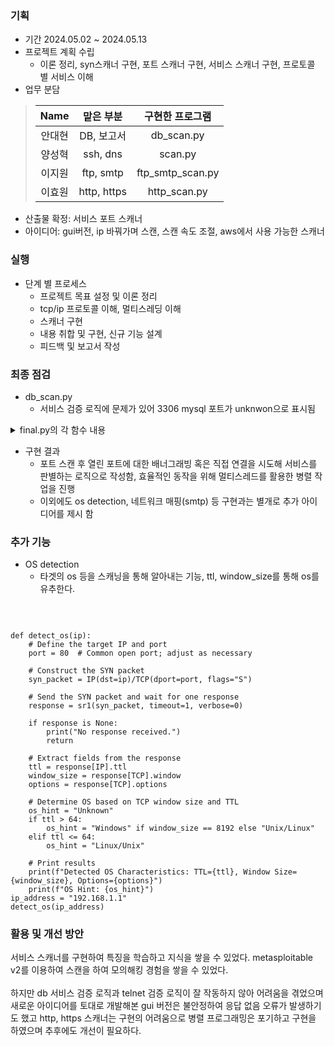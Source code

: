 ### 기획
  - 기간 2024.05.02 ~ 2024.05.13
  - 프로젝트 계획 수립
    - 이론 정리, syn스캐너 구현, 포트 스캐너 구현, 서비스 스캐너 구현, 프로토콜 별 서비스 이해
  - 업무 분담
> |                    Name                    |  맡은 부분  |  구현한 프로그램 |
> | :----------------------------------------: | :---------: | :-------------:|
> | 안대현 | DB, 보고서 | db_scan.py|
> | 양성혁 | ssh, dns | scan.py |
> | 이지원 | ftp, smtp | ftp_smtp_scan.py |
> | 이효원 | http, https | http_scan.py |
  - 산출물 확정: 서비스 포트 스캐너
  - 아이디어: gui버전, ip 바꿔가며 스캔, 스캔 속도 조절, aws에서 사용 가능한 스캐너

  ### 실행
  - 단계 별 프로세스
    - 프로젝트 목표 설정 및 이론 정리
    - tcp/ip 프로토콜 이해, 멀티스레딩 이해
    - 스캐너 구현
    - 내용 취합 및 구현, 신규 기능 설계
    - 피드백 및 보고서 작성

### 최종 점검
- db_scan.py
  - 서비스 검증 로직에 문제가 있어 3306 mysql 포트가 unknwon으로 표시됨
<details>
<summary>final.py의 각 함수 내용</summary>
  1. port_scan(target, port): 주어진 대상 IP 주소와 포트에 대해 TCP 연결을 시도하여 포트가 열려 있는지 확인한다. 만약 포트가 열려 있다면 해당 포트를 반환한다.<br>
  2. service_scan(target, port): 주어진 대상 IP 주소와 포트에 대해 서비스를 스캔한다. 주어진 포트에 어떤 서비스가 열려 있는지 확인하고, 서비스를 식별하여 해당 서비스와 포트 번호를 반환한다.<br>
  3. check_ssh(target, port): SSH 서비스가 열려 있는지 확인한다. SSH 서비스는 소켓 연결을 통해 banner를 받고, 그 안에 'SSH' 문자열이 포함되어 있는지 확인한다.<br>
  4. check_dns(target, port): DNS 서비스가 열려 있는지 확인한다. DNS 쿼리를 보내 정상적인 응답을 받는지 확인한다.<br>
  5. check_ftp(target, port): FTP 서비스가 열려 있는지 확인한다. FTP 서버와 연결을 시도하고, 초기 응답 및 SYST 명령어에 대한 응답을 확인하여 FTP 서비스 여부를 판별한다.<br>
  6. check_smtp(target, port): SMTP 서비스가 열려 있는지 확인한다. SMTP 서버와 연결을 시도하고, 초기 응답 및 HELO 명령어에 대한 응답을 확인하여 SMTP 서비스 여부를 판별한다.<br>
  7. check_mysql(target, port): MySQL 서비스가 열려 있는지 확인한다. MySQL 커넥터를 사용하여 연결을 시도하고, 연결이 성공하는지 확인하여 MySQL 서비스 여부를 판별한다.<br>
  8. check_postgresql(target, port): PostgreSQL 서비스가 열려 있는지 확인한다. psycopg2를 사용하여 연결을 시도하고, 연결이 성공하는지 확인하여 PostgreSQL 서비스 여부를 판별한다.<br>
  9. check_mongodb(target, port): MongoDB 서비스가 열려 있는지 확인한다. MongoClient를 사용하여 연결을 시도하고, 연결이 성공하는지 확인하여 MongoDB 서비스 여부를 판별한다.<br>
  10 .check_http(target, port): HTTP 서비스가 열려 있는지 확인한다. 소켓을 생성하여 HTTP GET 요청을 보내고, 응답이 '200 OK'인지 확인하여 HTTP 서비스 여부를 판별한다.<br>
  11 .check_https(target, port): HTTPS 서비스가 열려 있는지 확인한다. 소켓을 생성하여 HTTPS GET 요청을 보내고, 응답이 '400 Bad Request'인지 확인하여 HTTPS 서비스 여부를 판별한다.<br>
  12 .main(): 사용자로부터 대상 IP 주소를 입력받고, 주어진 범위 내의 모든 포트에 대해 포트 스캔을 시작한다. 열린 포트를 찾으면 해당 포트를 출력하고, 그 후에 각 포트에 대해 서비스 스캔을 시작한다. 열린 서비스를 찾으면 서비스와 포트를 출력한다.
</details>

 - 구현 결과
   - 포트 스캔 후 열린 포트에 대한 배너그래빙 혹은 직접 연결을 시도해 서비스를 판별하는 로직으로 작성함, 효율적인 동작을 위해 멀티스레드를 활용한 병렬 작업을 진행
   - 이외에도 os detection, 네트워크 매핑(smtp) 등 구현과는 별개로 추가 아이디어를 제시 함 
### 추가 기능
- OS detection
  - 타겟의 os 등을 스캐닝을 통해 알아내는 기능, ttl, window_size를 통해 os를 유추한다.
<br>

```from scapy.all import IP, TCP, sr1

def detect_os(ip):
    # Define the target IP and port
    port = 80  # Common open port; adjust as necessary
    
    # Construct the SYN packet
    syn_packet = IP(dst=ip)/TCP(dport=port, flags="S")
    
    # Send the SYN packet and wait for one response
    response = sr1(syn_packet, timeout=1, verbose=0)
    
    if response is None:
        print("No response received.")
        return
    
    # Extract fields from the response
    ttl = response[IP].ttl
    window_size = response[TCP].window
    options = response[TCP].options
    
    # Determine OS based on TCP window size and TTL
    os_hint = "Unknown"
    if ttl > 64:
        os_hint = "Windows" if window_size == 8192 else "Unix/Linux"
    elif ttl <= 64:
        os_hint = "Linux/Unix"
    
    # Print results
    print(f"Detected OS Characteristics: TTL={ttl}, Window Size={window_size}, Options={options}")
    print(f"OS Hint: {os_hint}")
ip_address = "192.168.1.1"
detect_os(ip_address)
```
### 활용 및 개선 방안
서비스 스캐너를 구현하여 특징을 학습하고 지식을 쌓을 수 있었다. metasploitable v2를 이용하여 스캔을 하여 모의해킹 경험을 쌓을 수 있었다.<br><br>
하지만 db 서비스 검증 로직과 telnet 검증 로직이 잘 작동하지 않아 어려움을 겪었으며 새로운 아이디어를 토대로 개발해본 gui 버전은 불안정하여 응답 없음 오류가 발생하기도 했고 http, https 스캐너는 구현의 어려움으로 병렬 프로그래밍은 포기하고 구현을 하였으며 추후에도 개선이 필요하다.
